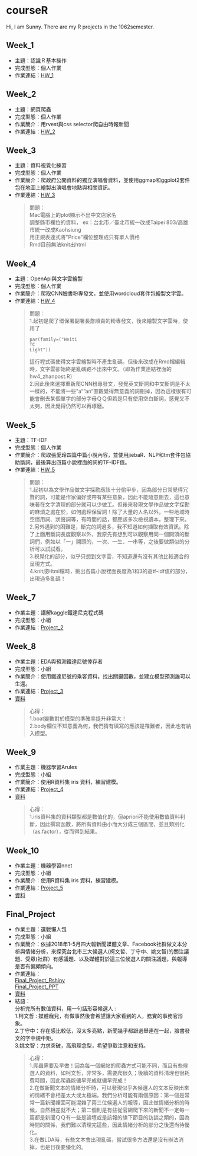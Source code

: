 # courseR

Hi, I am Sunny.
There are my R projects in the 1062semester.

Week_1
------
* 主題：認識Ｒ基本操作
* 完成型態：個人作業
* 作業連結：[HW_1](https://github.com/Suuuuny/courseR/tree/master/week_1)<br />

Week_2
------
* 主題：網頁爬蟲
* 完成型態：個人作業
* 作業簡介：用rvest與css selector爬自由時報新聞
* 作業連結：[HW_2](https://github.com/Suuuuny/courseR/tree/master/week_2)<br />

Week_3
------
* 主題：資料視覺化練習
* 完成型態：個人作業
* 作業簡介：爬政府公開資料的獨立演唱會資料，並使用ggmap和ggplot2套件包在地圖上繪製出演唱會地點與相關資訊。
* 作業連結：[HW_3](https://github.com/Suuuuny/courseR/tree/master/week_3)<br />
  >問題：<br />
  >Mac電腦上的plot顯示不出中文店家名<br />
  >調整縣市欄位的資料， ex：台北市／臺北市統一改成Taipei 803/高雄市統一改成Kaohsiung<br />
  >用正規表達式將"Price"欄位整理成只有單人價格<br />
  >Rmd目前無法knit出html<br />

Week_4
------
* 主題：OpenApi與文字雲繪製
* 完成型態：個人作業
* 作業簡介：爬取CNN臉書粉專發文，並使用wordcloud套件包繪製文字雲。
* 作業連結：[HW_4](https://github.com/Suuuuny/courseR/tree/master/week_4)<br />
  >問題：<br />
  >1.起初是爬了環保署副署長詹順貴的粉專發文，後來繪製文字雲時，使用了<pre><code>par(family=("Heiti TC Light"))</code></pre>這行程式碼使得文字雲繪製時不產生亂碼。但後來改成在Rmd檔編輯時，文字雲卻始終是亂碼跑不出來中文。（即為作業連結裡面的hw4_zhanpost.R）<br />
  >2.因此後來選擇重新爬CNN粉專發文，發覺英文斷詞和中文斷詞是不太一樣的，不能將一些”a“”an“直觀覺得無意義的詞刪掉，因為這樣很有可能會刪去某個單字的部分字母ＱＱ但若是只有使用空白斷詞，感覺又不太夠，因此覺得仍然可以再琢磨。<br />

Week_5
------
* 主題：TF-IDF
* 完成型態：個人作業
* 作業簡介：爬取張愛玲四篇中篇小說內容，並使用jiebaR、NLP和tm套件包協助斷詞，最後算出四篇小說裡面的詞的TF-IDF值。
* 作業連結：[HW_5](https://github.com/Suuuuny/courseR/tree/master/week_5)<br />
  >問題：<br />
  >1.起初以為文學作品做文字探勘應該十分偷甲步，因為部分日常覺得冗贅的詞，可能是作家偏好或帶有某些意象，因此不能隨意刪去，這也意味著在文字清理的部分就可以少做工。但後來發現文學作品做文字探勘的麻煩之處在於，如何處理保留詞！除了大量的人名以外，一些地域時空慣用詞、狀聲詞等，有時間的話，都應該多次檢視讀本，整理下來。<br />
  >2.另外遇到的困難是，斷完的詞過多，我不知道如何擷取有效資訊。除了上面用斷詞長度觀察以外，我原先有想到可以觀察用同一個開頭的斷詞們，例如以「一」開頭的，一次、一生、一串等，之後要做類似的分析可以試試看。<br />
  >3.視覺化的部分，似乎只想到文字雲，不知道還有沒有其他比較適合的呈現方式。<br />
  >4.knit成Html檔時，挑出各篇小說裡面長度為1和3的高tf-idf值的部分，出現過多亂碼！<br />


Week_7
------
* 作業主題：講解kaggle鐵達尼克程式碼
* 完成型態：小組
* 作業連結：[Project_2](https://github.com/dppss90008/NTU-CSX-DataScience--Group5/tree/master/Project2)<br />

Week_8
------
* 作業主題：EDA與預測鐵達尼號倖存者
* 完成型態：小組
* 作業簡介：使用鐵達尼號的乘客資料，找出關鍵因數，並建立模型預測誰可以生還。
* 作業連結：[Project_3](https://dppss90008.github.io/NTU-CSX-DataScience--Group5/Project3/TitanicVariable_final.html)<br />
* [資料](https://github.com/dppss90008/NTU-CSX-DataScience--Group5/tree/master/Project3)<br />
  >心得：<br />
  >1.boat變數對於模型的準確率提升非常大！<br />
  >2.body欄位不知意義為何，我們猜有填寫的應該是罹難者，因此也有納入模型。<br />


Week_9
------
* 作業主題：機器學習Arules
* 完成型態：小組
* 作業簡介：使用R資料集 iris 資料，練習建模。
* 作業連結：[Project_4](hhttps://weber12321.github.io/Weber1234/project4/project4.html)<br />
* [資料](https://github.com/dppss90008/NTU-CSX-DataScience--Group5/tree/master/project4)<br />
  >心得：<br />
  >1.iris資料集的資料類型都是數值化的，但apriori不能使用數值資料判斷，因此撰寫函數，將所有資料由小而大分成三個區間，並且類別化（as.factor），從而得到結果。


Week_10
------
* 作業主題：機器學習nnet
* 完成型態：小組
* 作業簡介：使用R資料集 iris 資料，練習建模。
* 作業連結：[Project_5](https://weber12321.github.io/Weber1234/Project5/project.html)<br />
* [資料](https://github.com/dppss90008/NTU-CSX-DataScience--Group5/tree/master/Project5)<br />


Final_Project
------
* 作業主題：選戰懶人包
* 完成型態：小組
* 作業簡介：依據2018年1-5月四大報新聞媒體文章、Facebook社群做文本分析與情緒分析，來探究台北市三大候選人(柯文哲、丁守中、姚文智)的關注議題、受眾(社群）有感議題、以及媒體對於這三位候選人的關注議題，與報導是否有偏頗傾向。<br />
* 作業連結：<br />
  [Final_Project_Rshiny](https://dppss90008.shinyapps.io/news_shiny/)<br />
  [Final_Project_PPT](https://docs.google.com/presentation/d/1p2vua3FNWMaGRWYAarCJ8WTwRFNiI9LmvhUbOLukDQY/edit#slide=id.p)<br />
* [資料](https://github.com/Suuuuny/NTU-CSX-DataScience-group5)<br />
* 結語：<br />
  分析完所有數值資料，用一句話形容候選人 :<br />
  1.柯文哲 : 媒體寵兒，有做事然後會希望讓大家看到的人，務實的事務官形象。<br />
  2.丁守中：存在感比較低，沒太多亮點，新聞幾乎都跟選舉連在一起，臉書發文的字中規中矩。<br />
  3.姚文智：力求突破，高飛理念型，希望爭取注意和支持。<br />
  >心得：<br />
  >1.爬蟲需要及早做！因為每一個網站的爬蟲方式可能不同，而且有些候選人的資料，如柯文哲，非常多，需要爬很久；後續的資料清理也很耗費時間，因此爬蟲能儘早完成就儘早完成！<br />
  >2.在做新聞文本的情緒分析時，可以發現似乎各候選人的文本反映出來的情緒不會相差太大或太極端。我們分析可能有兩個原因：第一個是常常一篇新聞裡面可能混雜了兩三位候選人的報導，因此做情緒分析的時候，自然相差就不大；第二個則是有些從官網爬下來的新聞不一定每一篇都是新聞ＱＱ有一些是論壇或是該報的旗下節目的訪談之類的，因為時間的關係，我們難以清理完這些，因此情緒分析的部分之後還尚待優化。<br />
  >3.在做LDA時，有些文本會出現亂碼，嘗試很多方法還是沒有辦法消掉，也是日後要優化的。<br />



